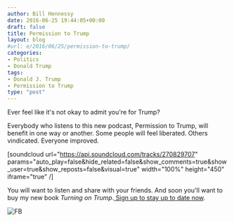 ```yaml
---
author: Bill Hennessy
date: 2016-06-25 19:44:05+00:00
draft: false
title: Permission to Trump
layout: blog
#url: e/2016/06/25/permission-to-trump/
categories:
- Politics
- Donald Trump
tags:
- Donald J. Trump
- Permission to Trump
type: "post"
---
```


Ever feel like it's not okay to admit you're for Trump?

Everybody who listens to this new podcast, Permission to Trump, will benefit in one way or another. Some people will feel liberated. Others vindicated. Everyone improved.

[soundcloud url="https://api.soundcloud.com/tracks/270829707" params="auto_play=false&hide_related=false&show_comments=true&show_user=true&show_reposts=false&visual=true" width="100%" height="450" iframe="true" /]

You will want to listen and share with your friends. And soon you'll want to buy my new book _Turning on Trump_.[ Sign up to stay up to date now](https://hennessysview.com/2016/06/01/what-the-world-needs-now-a-trump-book/).

![FB](https://hennessysview.com/wp-content/uploads/2016/06/FB.jpg)

